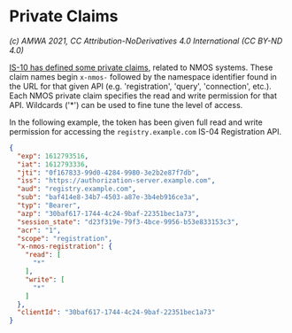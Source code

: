 # Private Claims
_(c) AMWA 2021, CC Attribution-NoDerivatives 4.0 International (CC BY-ND 4.0)_

[IS-10 has defined some private claims](https://specs.amwa.tv/is-10/branches/v1.0-dev/docs/4.4._Behaviour_-_Access_Tokens.html#private-claims), related to NMOS systems. These claim names begin `x-nmos-` followed by the namespace identifier found in the URL for that given API (e.g. 'registration', 'query', 'connection', etc.). Each NMOS private claim specifies the read and write permission for that API. Wildcards ('\*') can be used to fine tune the level of access.

In the following example, the token has been given full read and write permission for accessing the `registry.example.com` IS-04 Registration API.

```json
{
  "exp": 1612793516,
  "iat": 1612793336,
  "jti": "0f167833-99d0-4284-9980-3e2b2e87f7db",
  "iss": "https://authorization-server.example.com",
  "aud": "registry.example.com",
  "sub": "baf414e8-34b7-4503-a87e-3b4eb916ce3a",
  "typ": "Bearer",
  "azp": "30baf617-1744-4c24-9baf-22351bec1a73",
  "session_state": "d23f319e-79f3-4bce-9956-b53e833153c3",
  "acr": "1",
  "scope": "registration",
  "x-nmos-registration": {
    "read": [
      "*"
    ],
    "write": [
      "*"
    ]
  },
  "clientId": "30baf617-1744-4c24-9baf-22351bec1a73"
}
```
